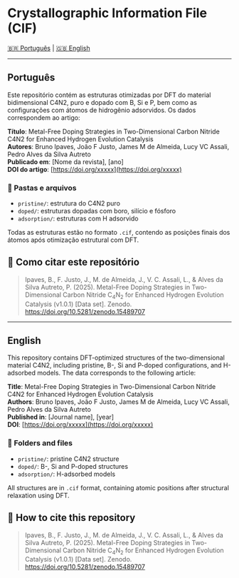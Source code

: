 # Crystallographic Information File (CIF)

[🇧🇷 Português](#português) | [🇬🇧 English](#english)

---

## Português

Este repositório contém as estruturas otimizadas por DFT do material bidimensional C4N2, puro e dopado com B, Si e P, bem como as configurações com átomos de hidrogênio adsorvidos. Os dados correspondem ao artigo:

**Título**: Metal-Free Doping Strategies in Two-Dimensional Carbon Nitride C4N2 for Enhanced Hydrogen Evolution Catalysis  
**Autores**: Bruno Ipaves, João F Justo, James M de Almeida, Lucy VC Assali, Pedro Alves da Silva Autreto  
**Publicado em**: [Nome da revista], [ano]  
**DOI do artigo**: [https://doi.org/xxxxx](https://doi.org/xxxxx)

### 📂 Pastas e arquivos

- `pristine/`: estrutura do C4N2 puro
- `doped/`: estruturas dopadas com boro, silício e fósforo
- `adsorption/`: estruturas com H adsorvido

Todas as estruturas estão no formato `.cif`, contendo as posições finais dos átomos após otimização estrutural com DFT.

## 📌 Como citar este repositório

> Ipaves, B., F. Justo, J., M. de Almeida, J., V. C. Assali, L., & Alves da Silva Autreto, P. (2025). Metal-Free Doping Strategies in Two-Dimensional Carbon Nitride C$_4$N$_2$ for Enhanced Hydrogen Evolution Catalysis (v1.0.1) [Data set]. Zenodo. https://doi.org/10.5281/zenodo.15489707
---

## English

This repository contains DFT-optimized structures of the two-dimensional material C4N2, including pristine, B-, Si and P-doped configurations, and H-adsorbed models. The data corresponds to the following article:

**Title**: Metal-Free Doping Strategies in Two-Dimensional Carbon Nitride C4N2 for Enhanced Hydrogen Evolution Catalysis  
**Authors**: Bruno Ipaves, João F Justo, James M de Almeida, Lucy VC Assali, Pedro Alves da Silva Autreto  
**Published in**: [Journal name], [year]  
**DOI**: [https://doi.org/xxxxx](https://doi.org/xxxxx)

### 📂 Folders and files

- `pristine/`: pristine C4N2 structure
- `doped/`: B-, Si and P-doped structures
- `adsorption/`: H-adsorbed models

All structures are in `.cif` format, containing atomic positions after structural relaxation using DFT.

## 📌 How to cite this repository

> Ipaves, B., F. Justo, J., M. de Almeida, J., V. C. Assali, L., & Alves da Silva Autreto, P. (2025). Metal-Free Doping Strategies in Two-Dimensional Carbon Nitride C$_4$N$_2$ for Enhanced Hydrogen Evolution Catalysis (v1.0.1) [Data set]. Zenodo. https://doi.org/10.5281/zenodo.15489707
